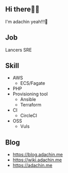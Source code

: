 ## Hi there🤷‍♂️

I'm adachin yeah!!!🤟

## Job

Lancers SRE

## Skill

- AWS
  - ECS/Fagate
- PHP
- Provisioning tool
  - Ansible
  - Terraform
- CI
  - CircleCI
- OSS
  - Vuls

## Blog
- https://blog.adachin.me
- https://wiki.adachin.me
- https://adachin.me
